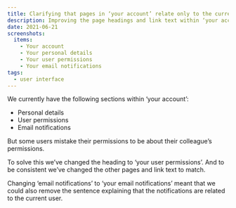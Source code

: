 ```yaml
---
title: Clarifying that pages in ‘your account’ relate only to the current user
description: Improving the page headings and link text within ‘your account’ so that users do not think it’s about managing their colleagues’ permissions
date: 2021-06-21
screenshots:
  items:
    - Your account
    - Your personal details
    - Your user permissions
    - Your email notifications
tags:
  - user interface
---
```


We currently have the following sections within ‘your account’:

- Personal details
- User permissions
- Email notifications

But some users mistake their permissions to be about their colleague’s permissions.

To solve this we’ve changed the heading to ‘your user permissions’. And to be consistent we’ve changed the other pages and link text to match.

Changing ‘email notifications’ to ‘your email notifications’ meant that we could also remove the sentence explaining that the notifications are related to the current user.
